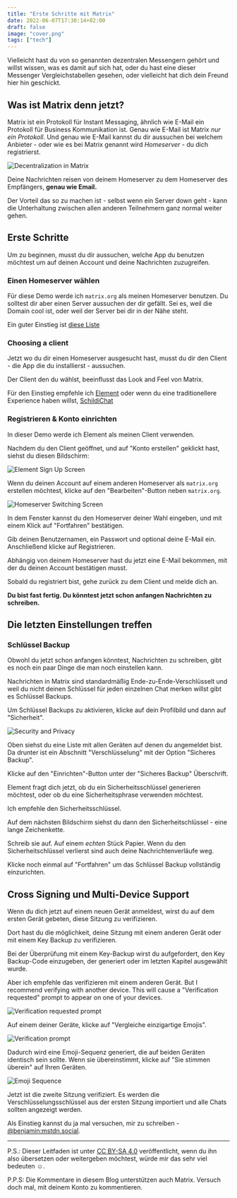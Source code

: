 ```yaml
---
title: "Erste Schritte mit Matrix"
date: 2022-06-07T17:30:14+02:00
draft: false
image: "cover.png"
tags: ["tech"]
---
```

Vielleicht hast du von so genannten dezentralen Messengern gehört und willst wissen, was es damit auf sich hat, oder du hast eine dieser Messenger Vergleichstabellen gesehen, oder vielleicht hat dich dein Freund hier hin geschickt.

## Was ist Matrix denn jetzt?
Matrix ist ein Protokoll für Instant Messaging, ähnlich wie E-Mail ein Protokoll für Business Kommunikation ist.
Genau wie E-Mail ist Matrix *nur ein Protokoll*. Und genau wie E-Mail kannst du dir aussuchen bei welchem Anbieter - oder wie es bei Matrix genannt wird *Homeserver* - du dich registrierst.

![Decentralization in Matrix](https://darkshark9k.netlify.app/p/getting-started-with-matrix/librewolf_2Cocyga7RZ.gif)

Deine Nachrichten reisen von deinem Homeserver zu dem Homeserver des Empfängers, **genau wie Email.**

Der Vorteil das so zu machen ist - selbst wenn ein Server down geht - kann die Unterhaltung zwischen allen anderen Teilnehmern ganz normal weiter gehen. 

## Erste Schritte
Um zu beginnen, musst du dir aussuchen, welche App du benutzen möchtest um auf deinen Account und deine Nachrichten zuzugreifen.

### Einen Homeserver wählen
Für diese Demo werde ich ``matrix.org`` als meinen Homeserver benutzen. Du solltest dir aber einen Server aussuchen der dir gefällt. Sei es, weil die Domain cool ist, oder weil der Server bei dir in der Nähe steht.

Ein guter Einstieg ist [diese Liste](https://joinmatrix.org/servers/)
### Choosing a client
Jetzt wo du dir einen Homeserver ausgesucht hast, musst du dir den Client - die App die du installierst - aussuchen.

Der Client den du wählst, beeinflusst das Look and Feel von Matrix.

Für den Einstieg empfehle ich [Element](https://element.io/getting-started) oder wenn du eine traditionellere Experience haben willst, [SchildiChat](https://schildi.chat)

### Registrieren & Konto einrichten
In dieser Demo werde ich Element als meinen Client verwenden.

Nachdem du den Client geöffnet, und auf "Konto erstellen" geklickt hast, siehst du diesen Bildschirm:


![Element Sign Up Screen](element-registrieren.png)
  
Wenn du deinen Account auf einem anderen Homeserver als ``matrix.org`` erstellen möchtest, klicke auf den "Bearbeiten"-Button neben ``matrix.org``.

![Homeserver Switching Screen](homeserver-switch.png)

In dem Fenster kannst du den Homeserver deiner Wahl eingeben, und mit einem Klick auf "Fortfahren" bestätigen.

Gib deinen Benutzernamen, ein Passwort und optional deine E-Mail ein. Anschließend klicke auf Registrieren.

Abhängig von deinem Homeserver hast du jetzt eine E-Mail bekommen, mit der du deinen Account bestätigen musst.

Sobald du registriert bist, gehe zurück zu dem Client und melde dich an.

**Du bist fast fertig. Du könntest jetzt schon anfangen Nachrichten zu schreiben.**

## Die letzten Einstellungen treffen
### Schlüssel Backup
Obwohl du jetzt schon anfangen könntest, Nachrichten zu schreiben, gibt es noch ein paar Dinge die man noch einstellen kann.

Nachrichten in Matrix sind standardmäßig Ende-zu-Ende-Verschlüsselt und weil du nicht deinen Schlüssel für jeden einzelnen Chat merken willst gibt es Schlüssel Backups.

Um Schlüssel Backups zu aktivieren, klicke auf dein Profilbild und dann auf "Sicherheit".

![Security and Privacy](keybackup.png)

Oben siehst du eine Liste mit allen Geräten auf denen du angemeldet bist. Da drunter ist ein Abschnitt "Verschlüsselung" mit der Option "Sicheres Backup".

Klicke auf den "Einrichten"-Button unter der "Sicheres Backup" Überschrift.

Element fragt dich jetzt, ob du ein Sicherheitsschlüssel generieren möchtest, oder ob du eine Sicherheitsphrase verwenden möchtest. 

Ich empfehle den Sicherheitsschlüssel.

Auf dem nächsten Bildschirm siehst du dann den Sicherheitschlüssel - eine lange Zeichenkette.

Schreib sie auf. Auf einem *echten* Stück Papier. Wenn du den Sicherheitschlüssel verlierst sind auch deine Nachrichtenverläufe weg.

Klicke noch einmal auf "Fortfahren" um das Schlüssel Backup vollständig einzurichten. 

## Cross Signing und Multi-Device Support
Wenn du dich jetzt auf einem neuen Gerät anmeldest, wirst du auf dem ersten Gerät gebeten, diese Sitzung zu verifizieren.

Dort hast du die möglichkeit, deine Sitzung mit einem anderen Gerät oder mit einem Key Backup zu verifizieren.

Bei der Überprüfung mit einem Key-Backup wirst du aufgefordert, den Key Backup-Code einzugeben, der generiert oder im letzten Kapitel ausgewählt wurde.

Aber ich empfehle das verifizieren mit einem anderen Gerät. 
But I recommend verifying with another device. This will cause a "Verification requested" prompt to appear on one of your devices.

![Verification requested prompt](verification-requested.png)
 
Auf einem deiner Geräte, klicke auf "Vergleiche einzigartige Emojis".

![Verification prompt](verify-choose-prompt.png)

Dadurch wird eine Emoji-Sequenz generiert, die auf beiden Geräten identisch sein sollte. Wenn sie übereinstimmt, klicke auf "Sie stimmen überein" auf Ihren Geräten.

![Emoji Sequence](verify-emojis.png)

Jetzt ist die zweite Sitzung verifiziert. Es werden die Verschlüsselungsschlüssel aus der ersten Sitzung importiert und alle Chats sollten angezeigt werden.

Als Einstieg kannst du ja mal versuchen, mir zu schreiben - [@benjamin:mstdn.social](https://matrix.to/#/@benjamin:mstdn.social).

* * *

P.S.: Dieser Leitfaden ist unter [CC BY-SA 4.0](https://creativecommons.org/licenses/by-sa/4.0/) veröffentlicht, wenn du ihn also übersetzen oder weitergeben möchtest, würde mir das sehr viel bedeuten ☺.

P.P.S: Die Kommentare in diesem Blog unterstützen auch Matrix. Versuch doch mal, mit deinem Konto zu kommentieren.
